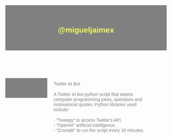 <html>
	<head>
	<link rel="stylesheet" href="https://use.fontawesome.com/releases/v5.8.2/css/all.css">
	<title>@migueljaimex</title>
<style>
/* Layout */
header {
  background-color: gray;
  padding: 30px;
  text-align: center;
  font-size: 20px;
  color: white;
}
aside {
  background-color: gray;
  float: left;
  width: 20%;
  padding: 15px;
  margin-top: 7px;
  text-align: left;
}
section {
	float: left;
	width: 60%;
	padding: 0 20px;
}
	/* Text Formatting */
		h1 {color:#efff60; font-family: Arial, Helvetica, sans-serif;font-size: 15px;}
		h2 {color:#efff60; font-family: Arial, Helvetica, sans-serif;font-size: larger;}
		h3 {color:rgb(253, 253, 253); font-family: Arial, Helvetica, sans-serif;font-size: 15px}
		p {color:rgb(255, 255, 255); font-family: Arial, Helvetica, sans-serif;font-size: 15px}
		a {color:gray; font-family: Arial, Helvetica, sans-serif;}
		/* MAIN POST TEXT COLOR */
		h4 {color:gray; font-family: Arial, Helvetica, sans-serif;}
</style>
<header>
	<meta name="viewport" content="width=device-width, initial-scale=1.0">
	<meta name="viewport" content="height=device-height, initial-scale=1.0">
<h2>@migueljaimex</h2>
<!-- Instagram Button -->
<a href="https://instagram.com/migueljaimex">
	<span style="font-size: 2.0rem;">
		<span style="color: rgb(255, 0, 149);">
		   <i class="fab fa-instagram"></i>
		</span>
	</span>
 </a>
<!-- Twitter Button -->
<a href="https://twitter.com/migueljaimex" target="_blank">
    <span style="font-size: 2.0rem;">
        <span style="color: rgb(29, 161, 242);">
            <i class="fab fa-twitter"></i>
        </span>
    </span>
</a>
</header>
	</head>
<aside>
	<!-- Twitter Bot Embed Code -->
	<a href="https://twitter.com/M_Bot22?ref_src=twsrc%5Etfw" class="twitter-follow-button" data-size="large" data-show-count="false">Follow @M_Bot22</a><script async src="https://platform.twitter.com/widgets.js" charset="utf-8"></script>
</aside>
<section>
<!-- TITLE  -->
<br> <a> Twitter AI Bot </a>  <br> <br>
<!-- Entry #1 -->
	<a>A Twitter AI bot python script that tweets computer programming jokes, questions and motivational quotes. Python libraries used include:</a> <br> <br>
		<a>- "Tweepy" to access Twitter's API. <br>
		- "OpenAI" artificial intelligence. <br>
		- "Crontab" to run the script every 10 minutes.</a>
</section>
</html>
